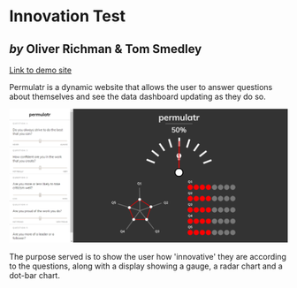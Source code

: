 <h1>Innovation Test</h1>
<h2><i>by</i> Oliver Richman &amp; Tom Smedley</h2>

<a href="http://media.uclan.ac.uk/~tsmedley/canvas/part4-Group2/">Link to demo site</a>

<p>Permulatr is a dynamic website that allows the user to answer questions about themselves and see the data dashboard updating as they do so.</p>

![screenshot of permulatr](https://github.com/olivermarkrichman/innovation_test/blob/9c46c5cf8758b392784263fee0459241674d78c6/screenshot.PNG?raw=true)

<p>The purpose served is to show the user how 'innovative' they are according to the questions, along with a display showing a gauge, a radar chart and a dot-bar chart.</p>
